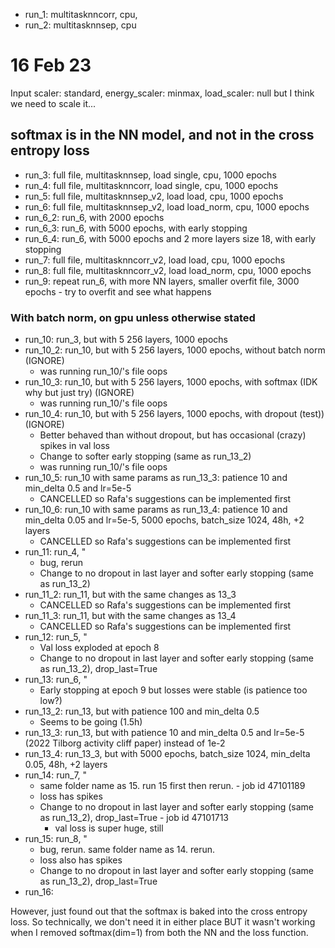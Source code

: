 - run_1: multitasknncorr, cpu, 
- run_2: multitasknnsep, cpu

# 16 Feb 23
Input scaler: standard, energy_scaler: minmax, load_scaler: null but I think we need to scale it... 

## softmax is in the NN model, and not in the cross entropy loss

- run_3: full file, multitasknnsep, load single, cpu, 1000 epochs
- run_4: full file, multitasknncorr, load single, cpu, 1000 epochs
- run_5: full file, multitasknnsep_v2, load load, cpu, 1000 epochs
- run_6: full file, multitasknnsep_v2, load load_norm, cpu, 1000 epochs
- run_6_2: run_6, with 2000 epochs
- run_6_3: run_6, with 5000 epochs, with early stopping
- run_6_4: run_6, with 5000 epochs and 2 more layers size 18, with early stopping
- run_7: full file, multitasknncorr_v2, load load, cpu, 1000 epochs
- run_8: full file, multitasknncorr_v2, load load_norm, cpu, 1000 epochs
- run_9: repeat run_6, with more NN layers, smaller overfit file, 3000 epochs - try to overfit and see what happens

### With batch norm, on gpu unless otherwise stated

- run_10: run_3, but with 5 256 layers, 1000 epochs
- run_10_2: run_10, but with 5 256 layers, 1000 epochs, without batch norm (IGNORE)
    - was running run_10/'s file oops 
- run_10_3: run_10, but with 5 256 layers, 1000 epochs, with softmax (IDK why but just try) (IGNORE)
    - was running run_10/'s file oops 
- run_10_4: run_10, but with 5 256 layers, 1000 epochs, with dropout (test)) (IGNORE)
    - Better behaved than without dropout, but has occasional (crazy) spikes in val loss 
    - Change to softer early stopping (same as run_13_2)
    - was running run_10/'s file oops 
- run_10_5: run_10 with same params as run_13_3: patience 10 and min_delta 0.5 and lr=5e-5
    - CANCELLED so Rafa's suggestions can be implemented first
- run_10_6: run_10 with same params as run_13_4: patience 10 and min_delta 0.05 and lr=5e-5, 5000 epochs, batch_size 1024, 48h, +2 layers
    - CANCELLED so Rafa's suggestions can be implemented first
- run_11: run_4, "
    - bug, rerun
    - Change to no dropout in last layer and softer early stopping (same as run_13_2)
- run_11_2: run_11, but with the same changes as 13_3
    - CANCELLED so Rafa's suggestions can be implemented first
- run_11_3: run_11, but with the same changes as 13_4
    - CANCELLED so Rafa's suggestions can be implemented first
- run_12: run_5, "
    - Val loss exploded at epoch 8
    - Change to no dropout in last layer and softer early stopping (same as run_13_2), drop_last=True
- run_13: run_6, "
    - Early stopping at epoch 9 but losses were stable (is patience too low?)
- run_13_2: run_13, but with patience 100 and min_delta 0.5
    - Seems to be going (1.5h)
- run_13_3: run_13, but with patience 10 and min_delta 0.5 and lr=5e-5  (2022 Tilborg activity cliff paper) instead of 1e-2
- run_13_4: run_13_3, but with 5000 epochs, batch_size 1024, min_delta 0.05, 48h, +2 layers
- run_14: run_7, "
    - same folder name as 15. run 15 first then rerun. - job id 47101189
    - loss has spikes
    - Change to no dropout in last layer and softer early stopping (same as run_13_2), drop_last=True -  job id 47101713
        - val loss is super huge, still
- run_15: run_8, "
    - bug, rerun. same folder name as 14. rerun. 
    - loss also has spikes
    - Change to no dropout in last layer and softer early stopping (same as run_13_2), drop_last=True
- run_16: 






However, just found out that the softmax is baked into the cross entropy loss. So technically, we don't need it in either place BUT it wasn't working when I removed softmax(dim=1) from both the NN and the loss function.

## 
